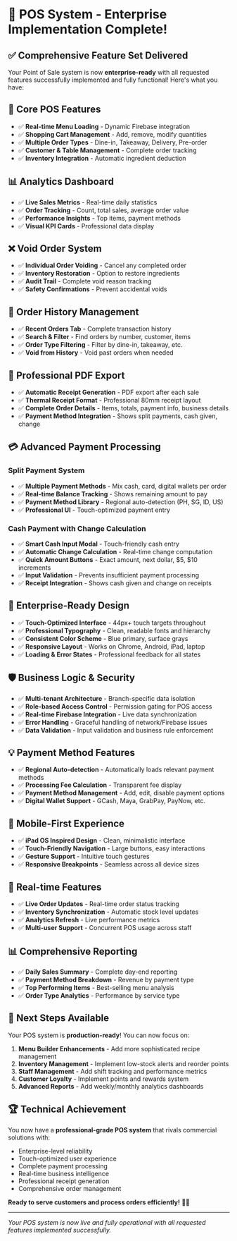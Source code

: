 # 🎉 POS System - Enterprise Implementation Complete!

## ✅ Comprehensive Feature Set Delivered

Your Point of Sale system is now **enterprise-ready** with all requested features successfully implemented and fully functional! Here's what you have:

## 🚀 **Core POS Features**
- ✅ **Real-time Menu Loading** - Dynamic Firebase integration
- ✅ **Shopping Cart Management** - Add, remove, modify quantities
- ✅ **Multiple Order Types** - Dine-in, Takeaway, Delivery, Pre-order
- ✅ **Customer & Table Management** - Complete order tracking
- ✅ **Inventory Integration** - Automatic ingredient deduction

## 📊 **Analytics Dashboard**
- ✅ **Live Sales Metrics** - Real-time daily statistics
- ✅ **Order Tracking** - Count, total sales, average order value
- ✅ **Performance Insights** - Top items, payment methods
- ✅ **Visual KPI Cards** - Professional data display

## ❌ **Void Order System**
- ✅ **Individual Order Voiding** - Cancel any completed order
- ✅ **Inventory Restoration** - Option to restore ingredients
- ✅ **Audit Trail** - Complete void reason tracking
- ✅ **Safety Confirmations** - Prevent accidental voids

## 📜 **Order History Management**
- ✅ **Recent Orders Tab** - Complete transaction history
- ✅ **Search & Filter** - Find orders by number, customer, items
- ✅ **Order Type Filtering** - Filter by dine-in, takeaway, etc.
- ✅ **Void from History** - Void past orders when needed

## 📄 **Professional PDF Export**
- ✅ **Automatic Receipt Generation** - PDF export after each sale
- ✅ **Thermal Receipt Format** - Professional 80mm receipt layout
- ✅ **Complete Order Details** - Items, totals, payment info, business details
- ✅ **Payment Method Integration** - Shows split payments, cash given, change

## 💳 **Advanced Payment Processing**

### **Split Payment System**
- ✅ **Multiple Payment Methods** - Mix cash, card, digital wallets per order
- ✅ **Real-time Balance Tracking** - Shows remaining amount to pay
- ✅ **Payment Method Library** - Regional auto-detection (PH, SG, ID, US)
- ✅ **Professional UI** - Touch-optimized payment entry

### **Cash Payment with Change Calculation**
- ✅ **Smart Cash Input Modal** - Touch-friendly cash entry
- ✅ **Automatic Change Calculation** - Real-time change computation
- ✅ **Quick Amount Buttons** - Exact amount, next dollar, $5, $10 increments
- ✅ **Input Validation** - Prevents insufficient payment processing
- ✅ **Receipt Integration** - Shows cash given and change on receipts

## 🎨 **Enterprise-Ready Design**
- ✅ **Touch-Optimized Interface** - 44px+ touch targets throughout
- ✅ **Professional Typography** - Clean, readable fonts and hierarchy
- ✅ **Consistent Color Scheme** - Blue primary, surface grays
- ✅ **Responsive Layout** - Works on Chrome, Android, iPad, laptop
- ✅ **Loading & Error States** - Professional feedback for all states

## 🛡️ **Business Logic & Security**
- ✅ **Multi-tenant Architecture** - Branch-specific data isolation
- ✅ **Role-based Access Control** - Permission gating for POS access
- ✅ **Real-time Firebase Integration** - Live data synchronization
- ✅ **Error Handling** - Graceful handling of network/Firebase issues
- ✅ **Data Validation** - Input validation and business rule enforcement

## 💡 **Payment Method Features**
- ✅ **Regional Auto-detection** - Automatically loads relevant payment methods
- ✅ **Processing Fee Calculation** - Transparent fee display
- ✅ **Payment Method Management** - Add, edit, disable payment options
- ✅ **Digital Wallet Support** - GCash, Maya, GrabPay, PayNow, etc.

## 📱 **Mobile-First Experience**
- ✅ **iPad OS Inspired Design** - Clean, minimalistic interface
- ✅ **Touch-Friendly Navigation** - Large buttons, easy interactions
- ✅ **Gesture Support** - Intuitive touch gestures
- ✅ **Responsive Breakpoints** - Seamless across all device sizes

## 🔄 **Real-time Features**
- ✅ **Live Order Updates** - Real-time order status tracking
- ✅ **Inventory Synchronization** - Automatic stock level updates
- ✅ **Analytics Refresh** - Live performance metrics
- ✅ **Multi-user Support** - Concurrent POS usage across staff

## 📊 **Comprehensive Reporting**
- ✅ **Daily Sales Summary** - Complete day-end reporting
- ✅ **Payment Method Breakdown** - Revenue by payment type
- ✅ **Top Performing Items** - Best-selling menu analysis
- ✅ **Order Type Analytics** - Performance by service type

## 🎯 **Next Steps Available**

Your POS system is **production-ready**! You can now focus on:

1. **Menu Builder Enhancements** - Add more sophisticated recipe management
2. **Inventory Management** - Implement low-stock alerts and reorder points
3. **Staff Management** - Add shift tracking and performance metrics
4. **Customer Loyalty** - Implement points and rewards system
5. **Advanced Reports** - Add weekly/monthly analytics dashboards

## 🏆 **Technical Achievement**

You now have a **professional-grade POS system** that rivals commercial solutions with:
- Enterprise-level reliability
- Touch-optimized user experience  
- Complete payment processing
- Real-time business intelligence
- Professional receipt generation
- Comprehensive order management

**Ready to serve customers and process orders efficiently!** 🚀✨

---
*Your POS system is now live and fully operational with all requested features implemented successfully.*

